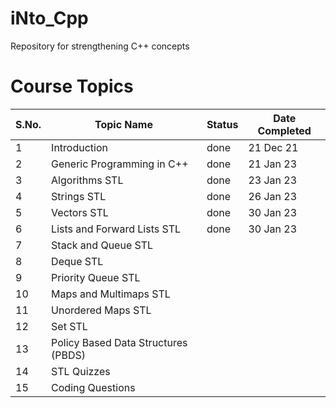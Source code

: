 # iNto_Cpp
Repository for strengthening C++ concepts

# Course Topics

S.No. | Topic Name| Status | Date Completed |
------|-----------|--------|------|
1 | Introduction | done | 21 Dec 21 |
2 | Generic Programming in C++ | done | 21 Jan 23 |
3 | Algorithms STL | done | 23 Jan 23 |
4 | Strings STL | done | 26 Jan 23 |
5 | Vectors STL | done | 30 Jan 23 |
6 | Lists and Forward Lists STL | done  | 30 Jan 23 |
7 | Stack and Queue STL |  |  |
8 | Deque STL |  | |
9 | Priority Queue STL |  |  |
10 | Maps and Multimaps STL |  |  |
11 | Unordered Maps STL |  |  |
12 | Set STL |  |  |
13 | Policy Based Data Structures (PBDS) |  |  |
14 | STL Quizzes |  |  |
15 | Coding Questions |  | |

